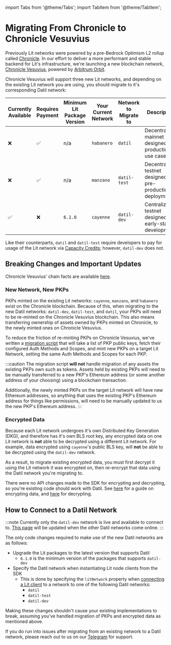 import Tabs from '@theme/Tabs';
import TabItem from '@theme/TabItem';

# Migrating From Chronicle to Chronicle Vesuvius

Previously Lit networks were powered by a pre-Bedrock Optimism L2 rollup called [Chronicle](../chronicle). In our effort to deliver a more performant and stable backend for Lit's infrastructure, we're launching a new blockchain network, [Chronicle Vesuvius](../chronicle-vesuvius), powered by [Arbitrum Orbit](https://arbitrum.io/orbit).

Chronicle Vesuvius will support three new Lit networks, and depending on the existing Lit network you are using, you should migrate to it's corresponding Datil network:

| Currently Available | Requires Payment | Minimum Lit Package Version | Your Current Network | Network to Migrate to | Description                                                 |
| --------------------| ---------------- | -------------------- | -------------------- | -------------------- | ------------------------------------------------------------ |
|          ❌         |          ✅      | n/a     | `habanero`           | `datil`               | Decentralized mainnet designed for production use cases      |
|          ❌         |          ✅      | n/a     | `manzano`            | `datil-test`          | Decentralized testnet designed for pre-production deployment |
|          ✅         |          ❌      | `6.1.0` | `cayenne`            | `datil-dev`           | Centralized testnet designed for early-stage development     |

Like their counterparts, `datil` and `datil-test` require developers to pay for usage of the Lit network via [Capacity Credits](../capacity-credits); however, `datil-dev` does not.

## Breaking Changes and Important Updates

Chronicle Vesuvius' chain facts are available [here](../chronicle-vesuvius#connecting-to-chronicle-vesuvius).

### New Network, New PKPs

PKPs minted on the existing Lit networks: `cayenne`, `manzano`, and `habanero` exist on the Chronicle blockchain. Because of this, when migrating to the new Datil networks: `datil-dev`, `datil-test`, and `datil`, your PKPs will need to be re-minted on the Chronicle Vesuvius blockchain. This also means transferring ownership of assets owned by PKPs minted on Chronicle, to the newly minted ones on Chronicle Vesuvius.

To reduce the friction of re-minting PKPs on Chronicle Vesuvius, we've written a [migration script](https://github.com/LIT-Protocol/developer-guides-code/tree/wyatt/pkp-migration-script/pkp-migration/nodejs) that will take a list of PKP public keys, fetch their configured Auth Methods and Scopes, and mint new PKPs on a target Lit Network, setting the same Auth Methods and Scopes for each PKP.

:::caution
The migration script **will not** handle migration of any assets the existing PKPs own such as tokens. Assets held by existing PKPs will need to be manually transferred to a new PKP's Ethereum address (or some another address of your choosing) using a blockchain transaction.

Additionally, the newly minted PKPs on the target Lit network will have new Ethereum addresses, so anything that uses the existing PKP's Ethereum address for things like permissions, will need to be manually updated to us the new PKP's Ethereum address.
:::

### Encrypted Data

Because each Lit network undergoes it's own Distributed Key Generation (DKG), and therefore has it's own BLS root key, any encrypted data on one Lit network is **not** able to be decrypted using a different Lit network. For example, data encrypted using `cayenne`'s public BLS key, will **not** be able to be decrypted using the `datil-dev` network.

As a result, to migrate existing encrypted data, you must first decrypt it using the Lit network it was encrypted on, then re-encrypt that data using the Datil network you're migrating to.

There were no API changes made to the SDK for encrypting and decrypting, so you're existing code should work with Datil. See [here](../../sdk/access-control/quick-start#performing-encryption) for a guide on encrypting data, and [here](../../sdk/access-control/quick-start#performing-decryption) for decrypting.

## How to Connect to a Datil Network

:::note
Currently only the `datil-dev` network is live and available to connect to. [This page](../../connecting) will be updated when the other Datil networks come online.
:::

The only code changes required to make use of the new Datil networks are as follows:

- Upgrade the Lit packages to the latest version that supports Datil
  - `6.1.0` is the minimum version of the packages that supports `datil-dev`
- Specify the Datil network when instantiating Lit node clients from the SDK
  - This is done by specifying the `litNetwork` property when [connecting a Lit client](../../connecting) to a network to one of the following Datil networks:
    - `datil`
    - `datil-test`
    - `datil-dev`

Making these changes shouldn't cause your existing implementations to break, assuming you've handled migration of PKPs and encrypted data as mentioned above.

If you do run into issues after migrating from an existing network to a Datil network, please reach out to us on our [Telegram](https://t.me/+aa73FAF9Vp82ZjJh) for support.

